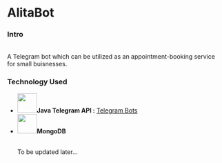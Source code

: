 # AlitaBot

<h3>Intro</h3>
<br/>
A Telegram bot which can be utilized as an appointment-booking service for small buisnesses.
<br/>

<h3>Technology Used</h3>
<ul>
  <li><img src="http://robot.cfp.co.ir/files/0315.jpg" style="width:45px; heigth:45px;"/><b>Java Telegram API :</b> <a href= "https://github.com/rubenlagus/TelegramBots">Telegram Bots</a> </li>
  <li><img src="https://clipartart.com/images/mongodb-logo-clipart-6.jpg" style="width:45px; heigth:45px;"/><b>MongoDB</b></li>
  <br/>
  <p>To be updated later...</p>
</ul>
